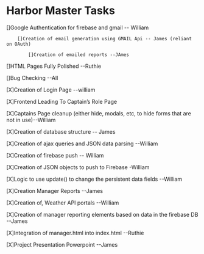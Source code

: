 # Harbor Master Tasks
[]Google Authentication for firebase and gmail -- William

		[]Creation of email generation using GMAIL Api -- James (reliant on OAuth)
		
			[]Creation of emailed reports --JAmes
			
[]HTML Pages Fully Polished --Ruthie

[]Bug Checking --All


[X]Creation of Login Page  --william

[X]Frontend Leading To Captain’s Role Page

[X]Captains Page cleanup (either hide, modals, etc, to hide forms that are not in use)--William

[X]Creation of database structure -- James

[X]Creation of ajax queries and JSON data parsing --William

[X]Creation of firebase push -- William

[X]Creation of JSON objects to push to Firebase -William

[X]Logic to use update() to change the persistent data fields --William

[X]Creation Manager Reports --James

[X]Creation of, Weather API portals --William

[X]Creation of manager reporting elements based on data in the firebase DB --James

[X]Integration of manager.html into index.html --Ruthie

[X]Project Presentation Powerpoint --James




